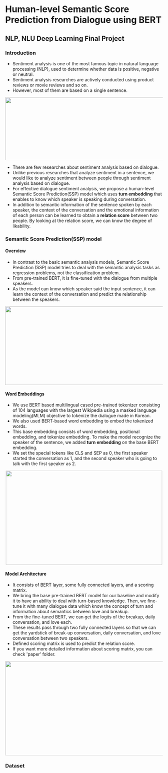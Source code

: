 # Human-level Semantic Score Prediction from Dialogue using BERT
## NLP, NLU Deep Learning Final Project

### Introduction
- Sentiment analysis is one of the most famous topic in natural language processing (NLP), used to determine whether data is positive, negative or neutral.
- Sentiment analysis researches are actively conducted using product reviews or movie reviews and so on.
- However, most of them are based on a single sentence.

<p align="center"><img src=https://github.com/kimchaeri/Human-level_Semantic_Score_Prediction_from_Dialogue_using_BERT/assets/74261590/78b9c221-6b31-49d6-bc19-acdb7a612735 width="800" height="200"></p>

- There are few researches about sentiment analysis based on dialogue.
- Unlike previous researches that analyze sentiment in a sentence, we would like to analyze sentiment between people through sentiment analysis based on dialogue.
- For effective dialogue sentiment analysis, we propose a human-level Semantic Score Prediction(SSP) model which uses **turn embedding** that enables to know which speaker is speaking during conversation.
- In addition to semantic information of the sentence spoken by each speaker, the context of the conversation and the emotional information of each person can be learned to obtain a **relation score** between two people. By looking at the relation score, we can know the
degree of likability.

### Semantic Score Prediction(SSP) model
#### Overview
- In contrast to the basic semantic analysis models, Semantic Score Prediction (SSP) model tries to deal with the semantic analysis tasks as regression problems, not the classification problem.
- From pre-trained BERT, it is fine-tuned with the dialogue from multiple speakers.
- As the model can know which speaker said the input sentence, it can learn the context of the conversation and predict the relationship between the speakers.
 
<p align="center"><img src=https://github.com/kimchaeri/Human-level_Semantic_Score_Prediction_from_Dialogue_using_BERT/assets/74261590/d519d463-192b-456c-a0e7-19ee064b7d71 width="800" height="250"></p>

#### Word Embeddings
- We use BERT based multilingual cased pre-trained tokenizer consisting of 104 languages with the largest Wikipedia using a masked language modeling(MLM) objective to tokenize the dialogue made in Korean.
- We also used BERT-based word embedding to embed the tokenized words.
- This base embedding consists of word embedding, positional embedding, and tokenize embedding. To make the model recognize the speaker of the sentence, we added **turn embedding** on the base BERT embedding.
- We set the special tokens like CLS and SEP as 0, the first speaker started the conversation as 1, and the second speaker who is going to talk with the first speaker as 2.
<p align="center"><img src=https://github.com/kimchaeri/Human-level_Semantic_Score_Prediction_from_Dialogue_using_BERT/assets/74261590/6b74206b-a8fb-4e88-90bd-b6dd17d4d0b3 width="500" height="300"></p>

#### Model Architecture
- It consists of BERT layer, some fully connected layers, and a scoring matrix.
- We bring the base pre-trained BERT model for our baseline and modify it to have an ability to deal with turn-based knowledge. Then, we fine-tune it with many dialogue data which know the concept of turn and information about semantics between love and breakup.
- From the fine-tuned BERT, we can get the logits of the breakup, daily conversation, and love each.
- These results pass through two fully connected layers so that we can get the yardstick of break-up conversation, daily conversation, and love conversation between two speakers.
- Defined scoring matrix is used to predict the relation score.
- If you want more detailed information about scoring matrix, you can check 'paper' folder.
<p align="center"><img src=https://github.com/kimchaeri/Human-level_Semantic_Score_Prediction_from_Dialogue_using_BERT/assets/74261590/b27ef7eb-2c2d-45af-86b7-4f0d3e0916a0 width="700" height="300"></p>

### Dataset
